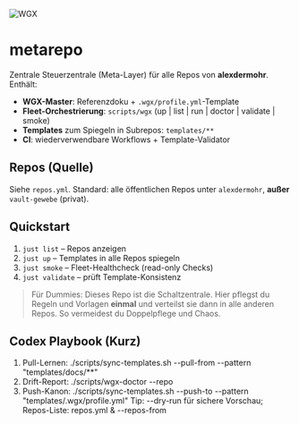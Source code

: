 ![WGX](https://img.shields.io/badge/wgx-enabled-blue)

# metarepo

Zentrale Steuerzentrale (Meta-Layer) für alle Repos von **alexdermohr**.
Enthält:
- **WGX-Master**: Referenzdoku + `.wgx/profile.yml`-Template
- **Fleet-Orchestrierung**: `scripts/wgx` (up | list | run | doctor | validate | smoke)
- **Templates** zum Spiegeln in Subrepos: `templates/**`
- **CI**: wiederverwendbare Workflows + Template-Validator

## Repos (Quelle)
Siehe `repos.yml`. Standard: alle öffentlichen Repos unter `alexdermohr`, **außer** `vault-gewebe` (privat).

## Quickstart
1. `just list` – Repos anzeigen  
2. `just up` – Templates in alle Repos spiegeln  
3. `just smoke` – Fleet-Healthcheck (read-only Checks)  
4. `just validate` – prüft Template-Konsistenz

> Für Dummies: Dieses Repo ist die Schaltzentrale. Hier pflegst du Regeln und Vorlagen **einmal** und verteilst sie dann in alle anderen Repos. So vermeidest du Doppelpflege und Chaos.

## Codex Playbook (Kurz)
1) Pull-Lernen:   ./scripts/sync-templates.sh --pull-from <repo> --pattern "templates/docs/**"
2) Drift-Report:  ./scripts/wgx-doctor --repo <repo>
3) Push-Kanon:    ./scripts/sync-templates.sh --push-to <repo> --pattern "templates/.wgx/profile.yml"
Tip: --dry-run für sichere Vorschau; Repos-Liste: repos.yml & --repos-from
